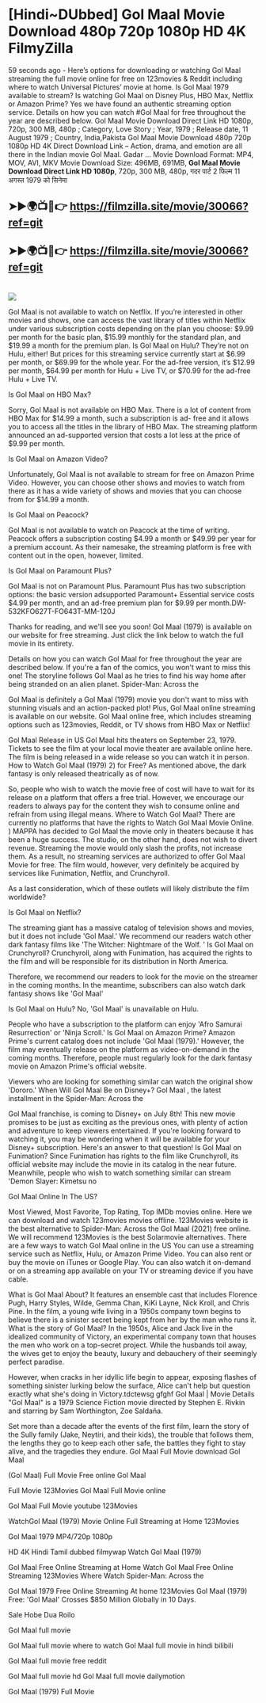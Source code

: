 # [Hindi~DUbbed] Gol Maal Movie Download 480p 720p 1080p HD 4K FilmyZilla


59 seconds ago - Here’s options for downloading or watching Gol Maal streaming the full movie online for free on 123movies & Reddit including where to watch Universal Pictures’ movie at home. Is Gol Maal 1979 available to stream? Is watching Gol Maal on Disney Plus, HBO Max, Netflix or Amazon Prime? Yes we have found an authentic streaming option service. Details on how you can watch #Gol Maal for free throughout the year are described below. Gol Maal Movie Download Direct Link HD 1080p, 720p, 300 MB, 480p ; Category, Love Story ; Year, 1979 ; Release date, 11 August 1979 ; Country, India,Pakista Gol Maal Movie Download 480p 720p 1080p HD 4K Direct Download Link – Action, drama, and emotion are all there in the Indian movie Gol Maal. Gadar ...
Movie Download Format: MP4, MOV, AVI, MKV
Movie Download Size: 496MB, 691MB, **Gol Maal Movie Download Direct Link HD 1080p**, 720p, 300 MB, 480p, गदर पार्ट 2 फिल्म 11 अगस्त 1979 को सिनेमा

## ➤►🌍📺📱👉   https://filmzilla.site/movie/30066?ref=git

## ➤►🌍📺📱👉   https://filmzilla.site/movie/30066?ref=git

#

<img src="https://image.tmdb.org/t/p/w780//pfXRHq26dBOJxUs0OlApCFpat1y.jpg" />

Gol Maal is not available to watch on Netflix. If you’re interested in other movies and shows, one can access the vast library of titles within Netflix under various subscription costs depending on the plan you choose: $9.99 per month for the basic plan, $15.99 monthly for the standard plan, and $19.99 a month for the premium plan. Is Gol Maal on Hulu? They’re not on Hulu, either! But prices for this streaming service currently start at $6.99 per month, or $69.99 for the whole year. For the ad-free version, it’s $12.99 per month, $64.99 per month for Hulu + Live TV, or $70.99 for the ad-free Hulu + Live TV.

Is Gol Maal on HBO Max?

Sorry, Gol Maal is not available on HBO Max. There is a lot of content from HBO Max for $14.99 a month, such a subscription is ad- free and it allows you to access all the titles in the library of HBO Max. The streaming platform announced an ad-supported version that costs a lot less at the price of $9.99 per month.

Is Gol Maal on Amazon Video?

Unfortunately, Gol Maal is not available to stream for free on Amazon Prime Video. However, you can choose other shows and movies to watch from there as it has a wide variety of shows and movies that you can choose from for $14.99 a month.

Is Gol Maal on Peacock?

Gol Maal is not available to watch on Peacock at the time of writing. Peacock offers a subscription costing $4.99 a month or $49.99 per year for a premium account. As their namesake, the streaming platform is free with content out in the open, however, limited.

Is Gol Maal on Paramount Plus?

Gol Maal is not on Paramount Plus. Paramount Plus has two subscription options: the basic version adsupported Paramount+ Essential service costs $4.99 per month, and an ad-free premium plan for $9.99 per month.DW-532KFO627T-FO643T-MM-120J

Thanks for reading, and we'll see you soon! Gol Maal (1979) is available on our website for free streaming. Just click the link below to watch the full movie in its entirety.

Details on how you can watch Gol Maal for free throughout the year are described below. If you're a fan of the comics, you won't want to miss this one! The storyline follows Gol Maal as he tries to find his way home after being stranded on an alien planet. Spider-Man: Across the

Gol Maal is definitely a Gol Maal (1979) movie you don't want to miss with stunning visuals and an action-packed plot! Plus, Gol Maal online streaming is available on our website. Gol Maal online free, which includes streaming options such as 123movies, Reddit, or TV shows from HBO Max or Netflix!

Gol Maal Release in US Gol Maal hits theaters on September 23, 1979. Tickets to see the film at your local movie theater are available online here. The film is being released in a wide release so you can watch it in person. How to Watch Gol Maal (1979) 2) for Free? As mentioned above, the dark fantasy is only released theatrically as of now.

So, people who wish to watch the movie free of cost will have to wait for its release on a platform that offers a free trial. However, we encourage our readers to always pay for the content they wish to consume online and refrain from using illegal means. Where to Watch Gol Maal? There are currently no platforms that have the rights to Watch Gol Maal Movie Online. ) MAPPA has decided to Gol Maal the movie only in theaters because it has been a huge success. The studio, on the other hand, does not wish to divert revenue. Streaming the movie would only slash the profits, not increase them. As a result, no streaming services are authorized to offer Gol Maal Movie for free. The film would, however, very definitely be acquired by services like Funimation, Netflix, and Crunchyroll.

As a last consideration, which of these outlets will likely distribute the film worldwide?

Is Gol Maal on Netflix?

The streaming giant has a massive catalog of television shows and movies, but it does not include 'Gol Maal.' We recommend our readers watch other dark fantasy films like 'The Witcher: Nightmare of the Wolf. ' Is Gol Maal on Crunchyroll? Crunchyroll, along with Funimation, has acquired the rights to the film and will be responsible for its distribution in North America.

Therefore, we recommend our readers to look for the movie on the streamer in the coming months. In the meantime, subscribers can also watch dark fantasy shows like 'Gol Maal'

Is Gol Maal on Hulu? No, 'Gol Maal' is unavailable on Hulu.

People who have a subscription to the platform can enjoy 'Afro Samurai Resurrection' or 'Ninja Scroll.' Is Gol Maal on Amazon Prime? Amazon Prime's current catalog does not include 'Gol Maal (1979).' However, the film may eventually release on the platform as video-on-demand in the coming months. Therefore, people must regularly look for the dark fantasy movie on Amazon Prime's official website.

Viewers who are looking for something similar can watch the original show 'Dororo.' When Will Gol Maal Be on Disney+? Gol Maal , the latest installment in the Spider-Man: Across the

Gol Maal franchise, is coming to Disney+ on July 8th! This new movie promises to be just as exciting as the previous ones, with plenty of action and adventure to keep viewers entertained. If you're looking forward to watching it, you may be wondering when it will be available for your Disney+ subscription. Here's an answer to that question! Is Gol Maal on Funimation? Since Funimation has rights to the film like Crunchyroll, its official website may include the movie in its catalog in the near future. Meanwhile, people who wish to watch something similar can stream 'Demon Slayer: Kimetsu no

Gol Maal Online In The US?

Most Viewed, Most Favorite, Top Rating, Top IMDb movies online. Here we can download and watch 123movies movies offline. 123Movies website is the best alternative to Spider-Man: Across the Gol Maal (2021) free online. We will recommend 123Movies is the best Solarmovie alternatives. There are a few ways to watch Gol Maal online in the US You can use a streaming service such as Netflix, Hulu, or Amazon Prime Video. You can also rent or buy the movie on iTunes or Google Play. You can also watch it on-demand or on a streaming app available on your TV or streaming device if you have cable.

What is Gol Maal About? It features an ensemble cast that includes Florence Pugh, Harry Styles, Wilde, Gemma Chan, KiKi Layne, Nick Kroll, and Chris Pine. In the film, a young wife living in a 1950s company town begins to believe there is a sinister secret being kept from her by the man who runs it. What is the story of Gol Maal? In the 1950s, Alice and Jack live in the idealized community of Victory, an experimental company town that houses the men who work on a top-secret project. While the husbands toil away, the wives get to enjoy the beauty, luxury and debauchery of their seemingly perfect paradise.

However, when cracks in her idyllic life begin to appear, exposing flashes of something sinister lurking below the surface, Alice can't help but question exactly what she's doing in Victory.tdctewsg gfghf Gol Maal | Movie Details "Gol Maal" is a 1979 Science Fiction movie directed by Stephen E. Rivkin and starring by Sam Worthington, Zoe Saldaña.

Set more than a decade after the events of the first film, learn the story of the Sully family (Jake, Neytiri, and their kids), the trouble that follows them, the lengths they go to keep each other safe, the battles they fight to stay alive, and the tragedies they endure. Gol Maal Full Movie download Gol Maal

(Gol Maal) Full Movie Free online Gol Maal

Full Movie 123Movies Gol Maal Full Movie online

Gol Maal Full Movie youtube 123Movies

WatchGol Maal (1979) Movie Online Full Streaming at Home 123Movies

Gol Maal 1979 MP4/720p 1080p

HD 4K Hindi Tamil dubbed filmywap Watch Gol Maal (1979)

Gol Maal Free Online Streaming at Home Watch Gol Maal Free Online Streaming 123Movies Where Watch Spider-Man: Across the

Gol Maal 1979 Free Online Streaming At home 123Movies Gol Maal (1979) Free: 'Gol Maal' Crosses $850 Million Globally in 10 Days.

Sale Hobe Dua Roilo

Gol Maal full movie

Gol Maal full movie where to watch Gol Maal full movie in hindi bilibili

Gol Maal full movie free reddit

Gol Maal full movie hd Gol Maal full movie dailymotion

Gol Maal (1979) Full Movie